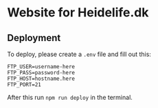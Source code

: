 # Website for Heidelife.dk

## Deployment

To deploy, please create a `.env` file and fill out this:

```
FTP_USER=username-here
FTP_PASS=password-here
FTP_HOST=hostname.here
FTP_PORT=21
```

After this run `npm run deploy` in the terminal.
